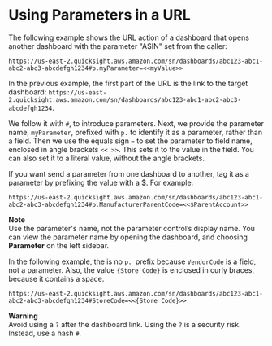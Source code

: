 # Using Parameters in a URL<a name="parameters-in-a-url"></a>

The following example shows the URL action of a dashboard that opens another dashboard with the parameter "ASIN" set from the caller:

```
https://us-east-2.quicksight.aws.amazon.com/sn/dashboards/abc123-abc1-abc2-abc3-abcdefgh1234#p.myParameter=<<myValue>>
```

In the previous example, the first part of the URL is the link to the target dashboard: `https://us-east-2.quicksight.aws.amazon.com/sn/dashboards/abc123-abc1-abc2-abc3-abcdefgh1234`\.

We follow it with `#`, to introduce parameters\. Next, we provide the parameter name, `myParameter`, prefixed with `p.` to identify it as a parameter, rather than a field\. Then we use the equals sign `=` to set the parameter to field name, enclosed in angle brackets `<< >>`\. This sets it to the value in the field\. You can also set it to a literal value, without the angle brackets\. 

If you want send a parameter from one dashboard to another, tag it as a parameter by prefixing the value with a $\. For example:

```
https://us-east-2.quicksight.aws.amazon.com/sn/dashboards/abc123-abc1-abc2-abc3-abcdefgh1234#p.ManufacturerParentCode=<<$ParentAccount>>
```

**Note**  
Use the parameter's name, not the parameter control’s display name\. You can view the parameter name by opening the dashboard, and choosing **Parameter** on the left sidebar\.

In the following example, the is no `p. `prefix because `VendorCode` is a field, not a parameter\. Also, the value `{Store Code}` is enclosed in curly braces, because it contains a space\.

```
https://us-east-2.quicksight.aws.amazon.com/sn/dashboards/abc123-abc1-abc2-abc3-abcdefgh1234#StoreCode=<<{Store Code}>> 
```

**Warning**  
Avoid using a `?` after the dashboard link\. Using the `?` is a security risk\. Instead, use a hash `#`\.